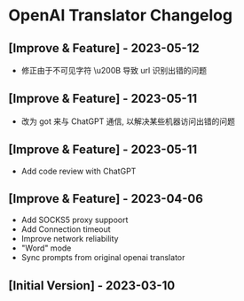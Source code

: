 # OpenAI Translator Changelog

## [Improve & Feature] - 2023-05-12  

- 修正由于不可见字符 \u200B 导致 url 识别出错的问题

## [Improve & Feature] - 2023-05-11  

- 改为 got 来与 ChatGPT 通信, 以解决某些机器访问出错的问题

## [Improve & Feature] - 2023-05-11  

- Add code review with ChatGPT

## [Improve & Feature] - 2023-04-06

- Add SOCKS5 proxy suppoort
- Add Connection timeout
- Improve network reliability
- "Word" mode
- Sync prompts from original openai translator


## [Initial Version] - 2023-03-10
